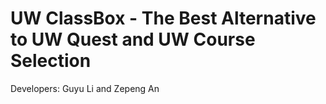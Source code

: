 # UW ClassBox - The Best Alternative to UW Quest and UW Course Selection

Developers: Guyu Li and Zepeng An
